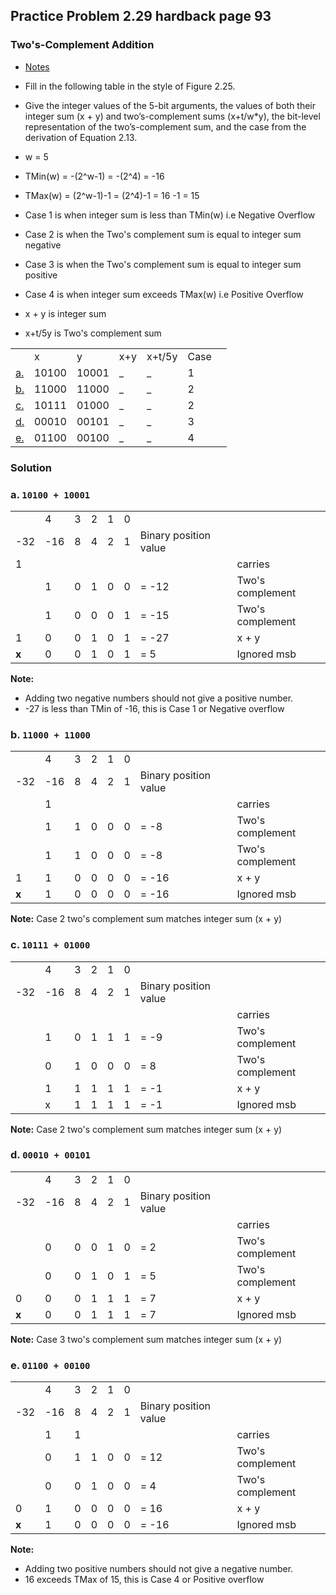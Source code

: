 ## Practice Problem 2.29 hardback page 93

### Two's-Complement Addition

- [Notes](../misc.md#twos-complement-arithmetic)

- Fill in the following table in the style of Figure 2.25. 
- Give the integer values of the 5-bit arguments, the values of both their integer sum (x + y) and two’s-complement sums (x+t/w*y),
the bit-level representation of the two’s-complement sum, and the case from the derivation of Equation 2.13.

- w = 5
- TMin(w) = -(2^w-1) = -(2^4) = -16
- TMax(w) = (2^w-1)-1 = (2^4)-1 = 16 -1 = 15

- Case 1 is when integer sum is less than TMin(w) i.e Negative Overflow
- Case 2 is when the Two's complement sum is equal to integer sum negative 
- Case 3 is when the Two's complement sum is equal to integer sum positive
- Case 4 is when integer sum exceeds TMax(w) i.e Positive Overflow

- x + y is integer sum
- x+t/5y is Two's complement sum

||||||||
|---|---|---|---|---|---|---|
||x|y|x+y|x+t/5y|Case
|[a.](#a)|10100|10001|_|_|1
|[b.](#b)|11000|11000|_|_|2
|[c.](#c)|10111|01000|_|_|2
|[d.](#d)|00010|00101|_|_|3
|[e.](#e)|01100|00100|_|_|4


### Solution

### a. `10100 + 10001`
|||||||||
|---|---|---|---|---|---|---|---|
||4|3|2|1|0
|-32|-16|8 |4 |2 |1 | Binary position value |
| 1|| | | | |  | carries
| |1|0|1|0|0| = -12 | Two's complement
||1|0|0|0|1| = -15 | Two's complement
|1|0| 0| 1| 0| 1| = -27 | x + y
|**x**|0| 0| 1| 0| 1| = 5 | Ignored msb

**Note:** 
- Adding two negative numbers should not give a positive number.
- -27 is less than TMin of -16, this is Case 1 or Negative overflow

### b. `11000 + 11000`
|||||||||
|---|---|---|---|---|---|---|---|
||4|3|2|1|0
|-32|-16|8 |4 |2 |1 | Binary position value |
| |1| | | | |  | carries
| |1|1|0|0|0| = -8 | Two's complement
||1|1|0|0|0| = -8 | Two's complement
|1|1| 0| 0| 0| 0| = -16 | x + y
|**x**|1| 0| 0| 0| 0| = -16 | Ignored msb

**Note:** Case 2 two's complement sum matches integer sum (x + y)

### c. `10111 + 01000`
|||||||||
|---|---|---|---|---|---|---|---|
||4|3|2|1|0
|-32|-16|8 |4 |2 |1 | Binary position value |
| | | | | | |  | carries
| |1|0|1|1|1| = -9  | Two's complement
||0|1|0|0|0| = 8 | Two's complement
||1| 1| 1| 1| 1| = -1 | x + y
||x| 1| 1| 1| 1| = -1 | Ignored msb

**Note:** Case 2 two's complement sum matches integer sum (x + y)

### d. `00010 + 00101`

|||||||||
|---|---|---|---|---|---|---|---|
||4|3|2|1|0
|-32|-16|8 |4 |2 |1 | Binary position value |
| | | | | | |  | carries
| |0|0|0|1|0| = 2  | Two's complement
||0|0|1|0|1| = 5 | Two's complement
|0|0| 0| 1| 1| 1| = 7 | x + y
|**x**|0| 0| 1| 1| 1| = 7 | Ignored msb

**Note:** Case 3 two's complement sum matches integer sum (x + y)

### e. `01100 + 00100`

|||||||||
|---|---|---|---|---|---|---|---|
||4|3|2|1|0
|-32|-16|8 |4 |2 |1 | Binary position value |
| |1|1 | | | |  | carries
| |0|1|1|0|0| = 12  | Two's complement
| |0|0|1|0|0| = 4 | Two's complement
|0|1|0|0|0|0| = 16 | x + y
|**x**|1|0|0|0|0| = -16 | Ignored msb

**Note:** 
- Adding two positive numbers should not give a negative number.
- 16 exceeds TMax of 15, this is Case 4 or Positive overflow
